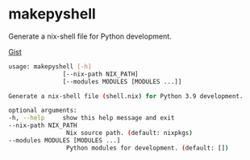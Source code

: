# makepyshell

Generate a nix-shell file for Python development.

[Gist](https://gist.github.com/goromal/e64b6bdc8a176c38092e9bde4c434d31)

```bash
usage: makepyshell [-h]
               [--nix-path NIX_PATH]
               [--modules MODULES [MODULES ...]]

Generate a nix-shell file (shell.nix) for Python 3.9 development.

optional arguments:
-h, --help     show this help message and exit
--nix-path NIX_PATH
                Nix source path. (default: nixpkgs)
--modules MODULES [MODULES ...]
                Python modules for development. (default: [])
```


